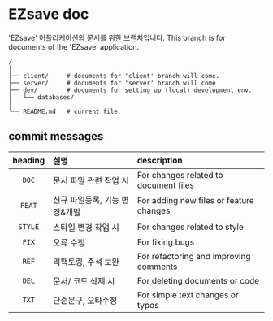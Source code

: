 # EZsave doc

'EZsave' 어플리케이션의 문서를 위한 브랜치입니다.
This branch is for documents of the 'EZsave' application.

```shell
/
│
├── client/     # documents for 'client' branch will come.
├── server/     # documents for 'server' branch will come
├── dev/        # documents for setting up (local) development env.
│   └── databases/
│
└── README.md   # current file
```

## commit messages

| heading | 설명                          | description                             |
| :-----: | :---------------------------- | :-------------------------------------- |
|  `DOC`  | 문서 파일 관련 작업 시        | For changes related to document files   |
| `FEAT`  | 신규 파일등록, 기능 변경&개발 | For adding new files or feature changes |
| `STYLE` | 스타일 변경 작업 시           | For changes related to style            |
|  `FIX`  | 오류 수정                     | For fixing bugs                         |
|  `REF`  | 리팩토링, 주석 보완           | For refactoring and improving comments  |
|  `DEL`  | 문서/ 코드 삭제 시            | For deleting documents or code          |
|  `TXT`  | 단순문구, 오타수정            | For simple text changes or typos        |
